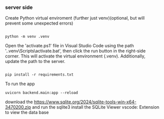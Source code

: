 ### server side  
 Create Python virtual enviroment (further just venv)(optional, but will prevent some unexpected errors)
```

python -m venv .venv
```	
Open the 'activate.ps1' file in Visual Studio Code using the path '.\.venv\Scripts\activate.bat', then click the run button in the right-side corner.
 This will activate the virtual environment (.venv). Additionally, update the path to the server.
```

pip install -r requirements.txt
```

To run the app 
```
uvicorn backend.main:app --reload
```
download the https://www.sqlite.org/2024/sqlite-tools-win-x64-3470200.zip 
and run the sqlite3
install the SQLite Viewer vscode: Extension to view the data base